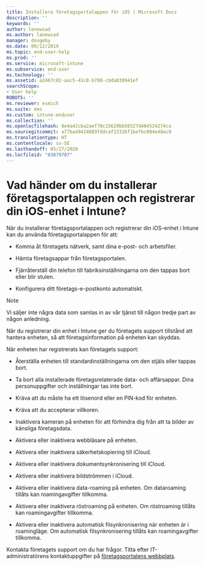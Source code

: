```yaml
---
title: Installera företagsportalappen för iOS | Microsoft Docs
description: ''
keywords: ''
author: lenewsad
ms.author: lanewsad
manager: dougeby
ms.date: 09/12/2019
ms.topic: end-user-help
ms.prod: ''
ms.service: microsoft-intune
ms.subservice: end-user
ms.technology: ''
ms.assetid: a2467c02-aac5-41c8-b788-cbda830941ef
searchScope:
- User help
ROBOTS: ''
ms.reviewer: esmich
ms.suite: ems
ms.custom: intune-enduser
ms.collection: ''
ms.openlocfilehash: 8e4a42cba2aef78c15629bb56527d484524274ca
ms.sourcegitcommit: a77ba49424803fddcaf23326f1befbc004e48ac9
ms.translationtype: HT
ms.contentlocale: sv-SE
ms.lasthandoff: 05/27/2020
ms.locfileid: "83879787"
---
```

# <a name="what-happens-if-you-install-the-company-portal-app-and-enroll-your-ios-device-in-intune"></a>Vad händer om du installerar företagsportalappen och registrerar din iOS-enhet i Intune?

När du installerar företagsportalappen och registrerar din iOS-enhet i Intune kan du använda företagsportalappen för att:

- Komma åt företagets nätverk, samt dina e-post- och arbetsfiler.

- Hämta företagsappar från företagsportalen.

- Fjärråterställ din telefon till fabriksinställningarna om den tappas bort eller blir stulen.

- Konfigurera ditt företags-e-postkonto automatiskt.

> [!NOTE]
> Vi säljer inte några data som samlas in av vår tjänst till någon tredje part av någon anledning.  

När du registrerar din enhet i Intune ger du företagets support tillstånd att hantera enheten, så att företagsinformation på enheten kan skyddas.  

När enheten har registrerats kan företagets support:

- Återställa enheten till standardinställningarna om den stjäls eller tappas bort.

- Ta bort alla installerade företagsrelaterade data- och affärsappar. Dina personuppgifter och inställningar tas inte bort.

- Kräva att du måste ha ett lösenord eller en PIN-kod för enheten.

- Kräva att du accepterar villkoren.

- Inaktivera kameran på enheten för att förhindra dig från att ta bilder av känsliga företagsdata.

- Aktivera eller inaktivera webbläsare på enheten.

- Aktivera eller inaktivera säkerhetskopiering till iCloud.

- Aktivera eller inaktivera dokumentsynkronisering till iCloud.

- Aktivera eller inaktivera bildströmmen i iCloud.

- Aktivera eller inaktivera data-roaming på enheten. Om dataroaming tillåts kan roamingavgifter tillkomma.

- Aktivera eller inaktivera röstroaming på enheten. Om röstroaming tillåts kan roamingavgifter tillkomma.

- Aktivera eller inaktivera automatisk filsynkronisering när enheten är i roamingläge. Om automatisk filsynkronisering tillåts kan roamingavgifter tillkomma.



Kontakta företagets support om du har frågor. Titta efter IT-administratörens kontaktuppgifter på [företagsportalens webbplats](https://go.microsoft.com/fwlink/?linkid=2010980).
